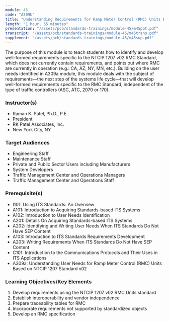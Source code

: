 ```yaml
---
module: 45
code: "A309b"
title: "Understanding Requirements for Ramp Meter Control (RMC) Units Based on NTCIP 1207 Standard v02"
length: "1 hour, 55 minutes"
presentation: "/assets/pcb/standards-trainings/module-45/m45ppt.pdf"
transcript: "/assets/pcb/standards-trainings/module-45/m45trans.pdf"
supplement: "/assets/pcb/standards-trainings/module-45/m45sup.pdf"
---
```

The purpose of this module is to teach students how to identify and develop well-formed requirements specific to the NTCIP 1207 v02 RMC Standard, which does not currently contain requirements, and points out where RMC are currently in operation (e.g.: CA, AZ, NY, MN, etc.). Building on the user needs identified in A309a module, this module deals with the subject of requirements—the next step of the systems life cycle—that will develop well-formed requirements specific to the RMC Standard, independent of the type of traffic controllers (ASC, ATC, 2070 or 170).

### Instructor(s)
* Raman K. Patel, Ph.D., P.E.
* President
* RK Patel Associates, Inc.
* New York City, NY

### Target Audiences
* Engineering Staff
* Maintenance Staff
* Private and Public Sector Users including Manufacturers
* System Developers
* Traffic Management Center and Operations Managers
* Traffic Management Center and Operations Staff

### Prerequisite(s)
* I101: Using ITS Standards: An Overview
* A101: Introduction to Acquiring Standards-based ITS Systems
* A102: Introduction to User Needs Identification
* A201: Details On Acquiring Standards-based ITS Systems
* A202: Identifying and Writing User Needs When ITS Standards Do Not Have SEP Content
* A103: Introduction to ITS Standards Requirements Development
* A203: Writing Requirements When ITS Standards Do Not Have SEP Content
* C101: Introduction to the Communications Protocols and Their Uses in ITS Applications
* A309a: Understanding User Needs for Ramp Meter Control (RMC) Units Based on NTCIP 1207 Standard v02

### Learning Objectives/Key Elements
1. Develop requirements using the NTCIP 1207 v02 RMC Units standard
2. Establish interoperability and vendor independence
3. Prepare traceability tables for RMC
4. Incorporate requirements not supported by standardized objects
5. Develop an RMC specification